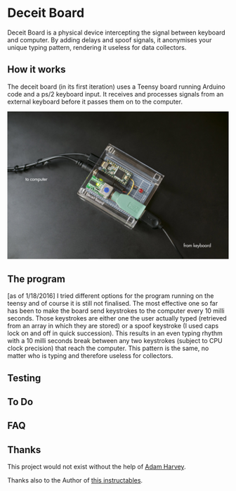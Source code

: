 # Deceit Board

Deceit Board is a physical device intercepting the signal between keyboard and computer. By adding delays and spoof signals, it anonymises your unique typing pattern, rendering it useless for data collectors.

## How it works

The deceit board (in its first iteration) uses a Teensy board running Arduino code and a ps/2 keyboard input. It receives and processes signals from an external keyboard before it passes them on to the computer. 


![Deceit Board](https://github.com/leoneckert/deceit-board/blob/master/deceit_board.jpg)

## The program

[as of 1/18/2016]
I tried different options for the program running on the teensy and of course it is still not finalised. The most effective one so far has been to make the board send keystrokes to the computer every 10 milli seconds. Those keystrokes are either one the user actually typed (retrieved from an array in which they are stored) or a spoof keystroke (I used caps lock on and off in quick succession). 
This results in an even typing rhythm with a 10 milli seconds break between any two keystrokes (subject to CPU clock precision) that reach the computer. This pattern is the same, no matter who is typing and therefore useless for collectors. 

## Testing

## To Do

## FAQ

## Thanks

This project would not exist without the help of [Adam Harvey](https://ahprojects.com).

Thanks also to the Author of [this instructables](http://www.instructables.com/id/DOUBLE-KEYBOARD/).
